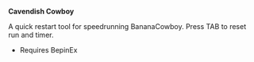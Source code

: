 **Cavendish Cowboy**

A quick restart tool for speedrunning BananaCowboy. Press TAB to reset run and timer.
- Requires BepinEx
